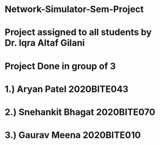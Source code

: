 # Network-Simulator-Sem-Project

# Project assigned to all students by Dr. Iqra Altaf Gilani

# Project Done in group of 3
# 1.) Aryan Patel 2020BITE043 
# 2.) Snehankit Bhagat 2020BITE070 
# 3.) Gaurav Meena 2020BITE010 
